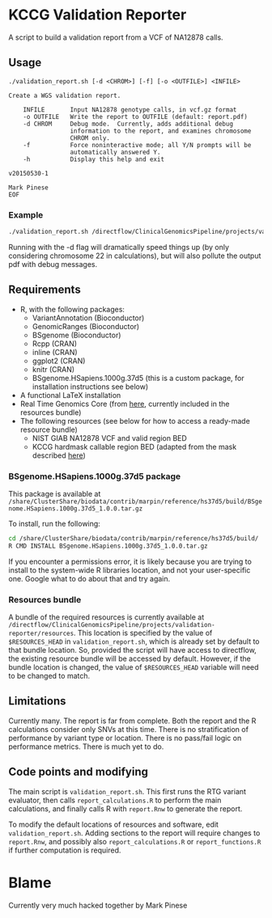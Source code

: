 # KCCG Validation Reporter

A script to build a validation report from a VCF of NA12878 calls.



## Usage

```
./validation_report.sh [-d <CHROM>] [-f] [-o <OUTFILE>] <INFILE>

Create a WGS validation report.

    INFILE       Input NA12878 genotype calls, in vcf.gz format
    -o OUTFILE   Write the report to OUTFILE (default: report.pdf)
    -d CHROM     Debug mode.  Currently, adds additional debug 
                 information to the report, and examines chromosome
                 CHROM only.
    -f           Force noninteractive mode; all Y/N prompts will be
                 automatically answered Y.
    -h           Display this help and exit

v20150530-1

Mark Pinese
EOF
```



### Example

```bash
./validation_report.sh /directflow/ClinicalGenomicsPipeline/projects/validation-reporter/test_data/HiSeqX_v2_TKCC/R_150203_DAVMIL1_FGS_M001.hc.vqsr.vep.vcf.gz
```

Running with the -d flag will dramatically speed things up (by only considering chromosome 22 in calculations), but will also pollute the output pdf with debug messages.



## Requirements

* R, with the following packages:
  - VariantAnnotation (Bioconductor)
  - GenomicRanges (Bioconductor)
  - BSgenome (Bioconductor)
  - Rcpp (CRAN)
  - inline (CRAN)
  - ggplot2 (CRAN)
  - knitr (CRAN)
  - BSgenome.HSapiens.1000g.37d5 (this is a custom package, for installation instructions see below)
* A functional LaTeX installation
* Real Time Genomics Core (from [here](http://realtimegenomics.com/products/rtg-core-downloads/), currently included in the resources bundle)
* The following resources (see below for how to access a ready-made resource bundle)
  - NIST GIAB NA12878 VCF and valid region BED
  - KCCG hardmask callable region BED (adapted from the mask described [here](https://ccg.garvan.org.au/confluence/display/TxGen/Depth+and+quality+requirements+for+clinical+sequencing))



### BSgenome.HSapiens.1000g.37d5 package

This package is available at `/share/ClusterShare/biodata/contrib/marpin/reference/hs37d5/build/BSgenome.HSapiens.1000g.37d5_1.0.0.tar.gz`

To install, run the following:

```bash
cd /share/ClusterShare/biodata/contrib/marpin/reference/hs37d5/build/
R CMD INSTALL BSgenome.HSapiens.1000g.37d5_1.0.0.tar.gz
```

If you encounter a permissions error, it is likely because you are trying to install to the system-wide R libraries location, and not your user-specific one.  Google what to do about that and try again.



### Resources bundle

A bundle of the required resources is currently available at `/directflow/ClinicalGenomicsPipeline/projects/validation-reporter/resources`.  This location is specified by the value of `$RESOURCES_HEAD` in `validation_report.sh`, which is already set by default to that bundle location.  So, provided the script will have access to directflow, the existing resource bundle will be accessed by default.  However, if the bundle 
location is changed, the value of `$RESOURCES_HEAD` variable will need to be changed to match.


## Limitations

Currently many.  The report is far from complete.  Both the report and the R calculations consider only SNVs at this time.  There is no stratification of performance by variant type or location.  There is no pass/fail logic on performance metrics.  There is much yet to do.


## Code points and modifying

The main script is `validation_report.sh`.  This first runs the RTG variant evaluator, then calls `report_calculations.R` to perform the main calculations, and finally calls R with `report.Rnw` to generate the report.

To modify the default locations of resources and software, edit `validation_report.sh`.  Adding sections to the report will require changes to `report.Rnw`, and possibly also `report_calculations.R` or `report_functions.R` if further computation is required.


# Blame

Currently very much hacked together by Mark Pinese
